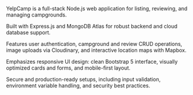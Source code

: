YelpCamp is a full-stack Node.js web application for listing, reviewing, and managing campgrounds.

Built with Express.js and MongoDB Atlas for robust backend and cloud database support.

Features user authentication, campground and review CRUD operations, image uploads via Cloudinary, and interactive location maps with Mapbox.

Emphasizes responsive UI design: clean Bootstrap 5 interface, visually optimized cards and forms, and mobile-first layout.

Secure and production-ready setups, including input validation, environment variable handling, and security best practices.
